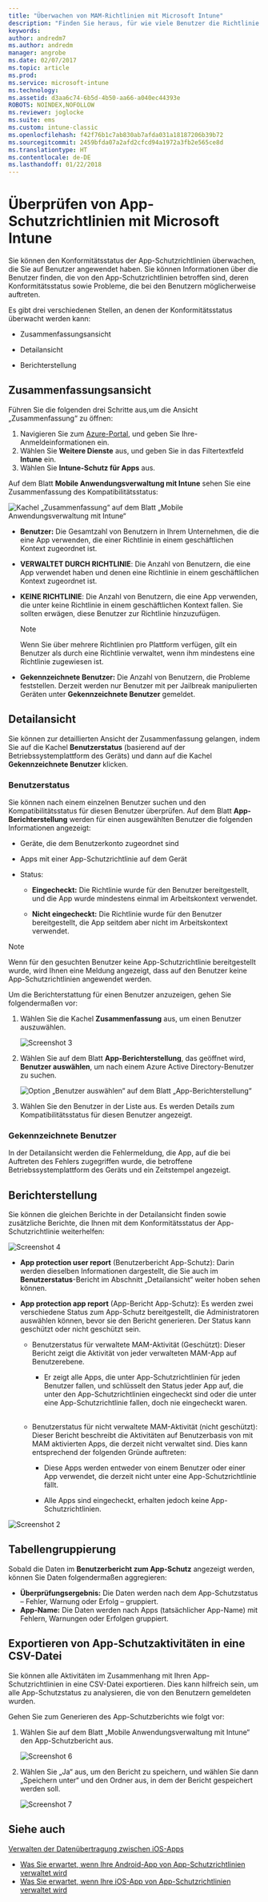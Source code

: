 ```yaml
---
title: "Überwachen von MAM-Richtlinien mit Microsoft Intune"
description: "Finden Sie heraus, für wie viele Benutzer die Richtlinie gilt, und zeigen Sie weitere Details an."
keywords: 
author: andredm7
ms.author: andredm
manager: angrobe
ms.date: 02/07/2017
ms.topic: article
ms.prod: 
ms.service: microsoft-intune
ms.technology: 
ms.assetid: d3aa6c74-6b5d-4b50-aa66-a040ec44393e
ROBOTS: NOINDEX,NOFOLLOW
ms.reviewer: joglocke
ms.suite: ems
ms.custom: intune-classic
ms.openlocfilehash: f42f76b1c7ab830ab7afda031a18187206b39b72
ms.sourcegitcommit: 2459bfda07a2afd2cfcd94a1972a3fb2e565ce8d
ms.translationtype: HT
ms.contentlocale: de-DE
ms.lasthandoff: 01/22/2018
---
```

# <a name="monitor-app-protection-policies-with-microsoft-intune"></a>Überprüfen von App-Schutzrichtlinien mit Microsoft Intune
Sie können den Konformitätsstatus der App-Schutzrichtlinien überwachen, die Sie auf Benutzer angewendet haben. Sie können Informationen über die Benutzer finden, die von den App-Schutzrichtlinien betroffen sind, deren Konformitätsstatus sowie Probleme, die bei den Benutzern möglicherweise auftreten.

Es gibt drei verschiedenen Stellen, an denen der Konformitätsstatus überwacht werden kann:

-   Zusammenfassungsansicht

-   Detailansicht

-   Berichterstellung

## <a name="summary-view"></a>Zusammenfassungsansicht

Führen Sie die folgenden drei Schritte aus,um die Ansicht „Zusammenfassung“ zu öffnen:

1. Navigieren Sie zum [Azure-Portal](https://portal.azure.com), und geben Sie Ihre-Anmeldeinformationen ein.
2. Wählen Sie **Weitere Dienste** aus, und geben Sie in das Filtertextfeld **Intune** ein.
3. Wählen Sie **Intune-Schutz für Apps** aus.

Auf dem Blatt **Mobile Anwendungsverwaltung mit Intune** sehen Sie eine Zusammenfassung des Kompatibilitätsstatus:

![Kachel „Zusammenfassung“ auf dem Blatt „Mobile Anwendungsverwaltung mit Intune“](../media/mam-azure-portal-user-status-summary.png)

-   **Benutzer:** Die Gesamtzahl von Benutzern in Ihrem Unternehmen, die die eine App verwenden, die einer Richtlinie in einem geschäftlichen Kontext zugeordnet ist.

-   **VERWALTET DURCH RICHTLINIE**: Die Anzahl von Benutzern, die eine App verwendet haben und denen eine Richtlinie in einem geschäftlichen Kontext zugeordnet ist.

-   **KEINE RICHTLINIE**: Die Anzahl von Benutzern, die eine App verwenden, die unter keine Richtlinie in einem geschäftlichen Kontext fallen. Sie sollten erwägen, diese Benutzer zur Richtlinie hinzuzufügen.
    > [!NOTE]
    > Wenn Sie über mehrere Richtlinien pro Plattform verfügen, gilt ein Benutzer als durch eine Richtlinie verwaltet, wenn ihm mindestens eine Richtlinie zugewiesen ist.

- **Gekennzeichnete Benutzer:** Die Anzahl von Benutzern, die Probleme feststellen. Derzeit werden nur Benutzer mit per Jailbreak manipulierten Geräten unter **Gekennzeichnete Benutzer** gemeldet.


## <a name="detailed-view"></a>Detailansicht
Sie können zur detaillierten Ansicht der Zusammenfassung gelangen, indem Sie auf die Kachel **Benutzerstatus** (basierend auf der Betriebssystemplattform des Geräts) und dann auf die Kachel **Gekennzeichnete Benutzer** klicken.

### <a name="user-status"></a>Benutzerstatus
Sie können nach einem einzelnen Benutzer suchen und den Kompatibilitätsstatus für diesen Benutzer überprüfen. Auf dem Blatt **App-Berichterstellung** werden für einen ausgewählten Benutzer die folgenden Informationen angezeigt:
- Geräte, die dem Benutzerkonto zugeordnet sind

- Apps mit einer App-Schutzrichtlinie auf dem Gerät

- Status:

  - **Eingecheckt:** Die Richtlinie wurde für den Benutzer bereitgestellt, und die App wurde mindestens einmal im Arbeitskontext verwendet.

  - **Nicht eingecheckt:** Die Richtlinie wurde für den Benutzer bereitgestellt, die App seitdem aber nicht im Arbeitskontext verwendet.

>[!NOTE]
> Wenn für den gesuchten Benutzer keine App-Schutzrichtlinie bereitgestellt wurde, wird Ihnen eine Meldung angezeigt, dass auf den Benutzer keine App-Schutzrichtlinien angewendet werden.

Um die Berichterstattung für einen Benutzer anzuzeigen, gehen Sie folgendermaßen vor:

1.  Wählen Sie die Kachel **Zusammenfassung** aus, um einen Benutzer auszuwählen.

    ![Screenshot 3](../media/MAM-reporting-6.png)

2. Wählen Sie auf dem Blatt **App-Berichterstellung**, das geöffnet wird, **Benutzer auswählen**, um nach einem Azure Active Directory-Benutzer zu suchen.

    ![Option „Benutzer auswählen“ auf dem Blatt „App-Berichterstellung“](../media/MAM-reporting-2.png)

3. Wählen Sie den Benutzer in der Liste aus. Es werden Details zum Kompatibilitätsstatus für diesen Benutzer angezeigt.

### <a name="flagged-users"></a>Gekennzeichnete Benutzer
In der Detailansicht werden die Fehlermeldung, die App, auf die bei Auftreten des Fehlers zugegriffen wurde, die betroffene Betriebssystemplattform des Geräts und ein Zeitstempel angezeigt.

## <a name="reporting-view"></a>Berichterstellung

Sie können die gleichen Berichte in der Detailansicht finden sowie zusätzliche Berichte, die Ihnen mit dem Konformitätsstatus der App-Schutzrichtlinie weiterhelfen:

![Screenshot 4](../media/MAM-reporting-7.png)

-   **App protection user report** (Benutzerbericht App-Schutz): Darin werden dieselben Informationen dargestellt, die Sie auch im **Benutzerstatus**-Bericht im Abschnitt „Detailansicht“ weiter hoben sehen können.

-   **App protection app report** (App-Bericht App-Schutz): Es werden zwei verschiedene Status zum App-Schutz bereitgestellt, die Administratoren auswählen können, bevor sie den Bericht generieren. Der Status kann geschützt oder nicht geschützt sein.

    -   Benutzerstatus für verwaltete MAM-Aktivität (Geschützt): Dieser Bericht zeigt die Aktivität von jeder verwalteten MAM-App auf Benutzerebene.

        -   Er zeigt alle Apps, die unter App-Schutzrichtlinien für jeden Benutzer fallen, und schlüsselt den Status jeder App auf, die unter den App-Schutzrichtlinien eingecheckt sind oder die unter eine App-Schutzrichtlinie fallen, doch nie eingecheckt waren.
<br></br>
    -   Benutzerstatus für nicht verwaltete MAM-Aktivität (nicht geschützt): Dieser Bericht beschreibt die Aktivitäten auf Benutzerbasis von mit MAM aktivierten Apps, die derzeit nicht verwaltet sind. Dies kann entsprechend der folgenden Gründe auftreten:

        -   Diese Apps werden entweder von einem Benutzer oder einer App verwendet, die derzeit nicht unter eine App-Schutzrichtlinie fällt.

        -   Alle Apps sind eingecheckt, erhalten jedoch keine App-Schutzrichtlinien.

![Screenshot 2](../media/MAM-reporting-4.png)

## <a name="table-grouping"></a>Tabellengruppierung

Sobald die Daten im **Benutzerbericht zum App-Schutz** angezeigt werden, können Sie Daten folgendermaßen aggregieren:

- **Überprüfungsergebnis:** Die Daten werden nach dem App-Schutzstatus – Fehler, Warnung oder Erfolg – gruppiert.
- **App-Name:** Die Daten werden nach Apps (tatsächlicher App-Name) mit Fehlern, Warnungen oder Erfolgen gruppiert.

## <a name="export-app-protection-activities-to-csv"></a>Exportieren von App-Schutzaktivitäten in eine CSV-Datei

Sie können alle Aktivitäten im Zusammenhang mit Ihren App-Schutzrichtlinien in eine CSV-Datei exportieren. Dies kann hilfreich sein, um alle App-Schutzstatus zu analysieren, die von den Benutzern gemeldeten wurden.

Gehen Sie zum Generieren des App-Schutzberichts wie folgt vor:

1. Wählen Sie auf dem Blatt „Mobile Anwendungsverwaltung mit Intune“ den App-Schutzbericht aus.

    ![Screenshot 6](../media/app-protection-report-csv-2.png)

2. Wählen Sie „Ja“ aus, um den Bericht zu speichern, und wählen Sie dann „Speichern unter“ und den Ordner aus, in dem der Bericht gespeichert werden soll.

    ![Screenshot 7](../media/app-protection-report-csv-1.png)

## <a name="see-also"></a>Siehe auch
[Verwalten der Datenübertragung zwischen iOS-Apps](manage-data-transfer-between-ios-apps-with-microsoft-intune.md)

* [Was Sie erwartet, wenn Ihre Android-App von App-Schutzrichtlinien verwaltet wird](/intune/end-user-mam-apps-android)
* [Was Sie erwartet, wenn Ihre iOS-App von App-Schutzrichtlinien verwaltet wird](/intune/end-user-mam-apps-ios)
